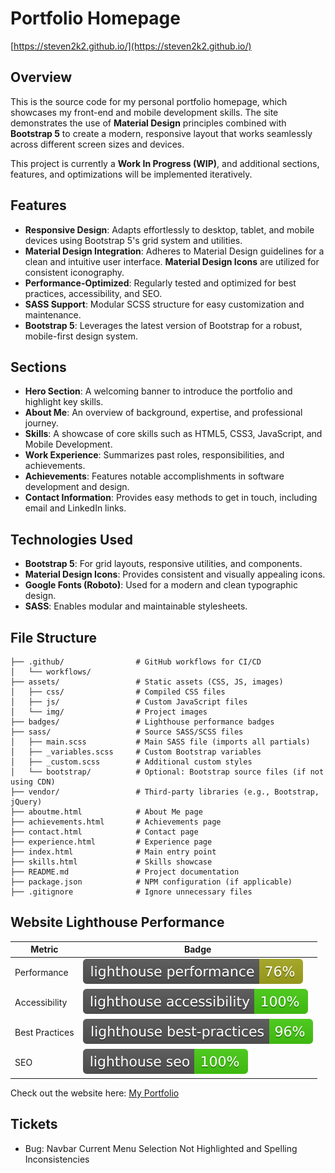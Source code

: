 
# Portfolio Homepage

[https://steven2k2.github.io/](https://steven2k2.github.io/)

## Overview

This is the source code for my personal portfolio homepage, which showcases my front-end and mobile development skills. The site demonstrates the use of **Material Design** principles combined with **Bootstrap 5** to create a modern, responsive layout that works seamlessly across different screen sizes and devices.

This project is currently a **Work In Progress (WIP)**, and additional sections, features, and optimizations will be implemented iteratively.

## Features

- **Responsive Design**: Adapts effortlessly to desktop, tablet, and mobile devices using Bootstrap 5's grid system and utilities.
- **Material Design Integration**: Adheres to Material Design guidelines for a clean and intuitive user interface. **Material Design Icons** are utilized for consistent iconography.
- **Performance-Optimized**: Regularly tested and optimized for best practices, accessibility, and SEO.
- **SASS Support**: Modular SCSS structure for easy customization and maintenance.
- **Bootstrap 5**: Leverages the latest version of Bootstrap for a robust, mobile-first design system.

## Sections

- **Hero Section**: A welcoming banner to introduce the portfolio and highlight key skills.
- **About Me**: An overview of background, expertise, and professional journey.
- **Skills**: A showcase of core skills such as HTML5, CSS3, JavaScript, and Mobile Development.
- **Work Experience**: Summarizes past roles, responsibilities, and achievements.
- **Achievements**: Features notable accomplishments in software development and design.
- **Contact Information**: Provides easy methods to get in touch, including email and LinkedIn links.

## Technologies Used

- **Bootstrap 5**: For grid layouts, responsive utilities, and components.
- **Material Design Icons**: Provides consistent and visually appealing icons.
- **Google Fonts (Roboto)**: Used for a modern and clean typographic design.
- **SASS**: Enables modular and maintainable stylesheets.

## File Structure

```plaintext
├── .github/                # GitHub workflows for CI/CD
│   └── workflows/
├── assets/                 # Static assets (CSS, JS, images)
│   ├── css/                # Compiled CSS files
│   ├── js/                 # Custom JavaScript files
│   └── img/                # Project images
├── badges/                 # Lighthouse performance badges
├── sass/                   # Source SASS/SCSS files
│   ├── main.scss           # Main SASS file (imports all partials)
│   ├── _variables.scss     # Custom Bootstrap variables
│   ├── _custom.scss        # Additional custom styles
│   └── bootstrap/          # Optional: Bootstrap source files (if not using CDN)
├── vendor/                 # Third-party libraries (e.g., Bootstrap, jQuery)
├── aboutme.html            # About Me page
├── achievements.html       # Achievements page
├── contact.html            # Contact page
├── experience.html         # Experience page
├── index.html              # Main entry point
├── skills.html             # Skills showcase
├── README.md               # Project documentation
├── package.json            # NPM configuration (if applicable)
├── .gitignore              # Ignore unnecessary files
```

## Website Lighthouse Performance

| Metric            | Badge                                                                 |
|--------------------|----------------------------------------------------------------------|
| Performance        | ![Performance Badge](badges/lighthouse_performance.svg)            |
| Accessibility      | ![Accessibility Badge](badges/lighthouse_accessibility.svg)        |
| Best Practices     | ![Best Practices Badge](badges/lighthouse_best-practices.svg)      |
| SEO                | ![SEO Badge](badges/lighthouse_seo.svg)                            |

Check out the website here: [My Portfolio](https://steven2k2.github.io)


## Tickets
* Bug: Navbar Current Menu Selection Not Highlighted and Spelling Inconsistencies